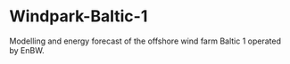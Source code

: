 # Windpark-Baltic-1
Modelling and energy forecast of the offshore wind farm Baltic 1 operated by EnBW.
